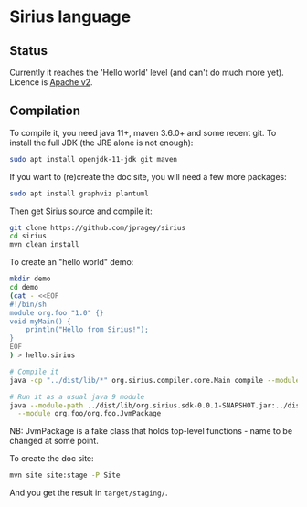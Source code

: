 # Sirius language
## Status
Currently it reaches the 'Hello world' level (and can't do much more yet).
Licence is [Apache v2](https://www.apache.org/licenses/LICENSE-2.0.html).

## Compilation
To compile it, you need java 11+, maven 3.6.0+ and some recent git.
To install the full JDK (the JRE alone is not enough):

```bash
sudo apt install openjdk-11-jdk git maven
```

If you want to (re)create the doc site, you will need a few more packages:

```bash
sudo apt install graphviz plantuml
```
Then get Sirius source and compile it:

```bash
git clone https://github.com/jpragey/sirius
cd sirius
mvn clean install
```

To create an "hello world" demo:

```bash
mkdir demo
cd demo
(cat - <<EOF
#!/bin/sh
module org.foo "1.0" {}
void myMain() {
	println("Hello from Sirius!");
}
EOF
) > hello.sirius

# Compile it
java -cp "../dist/lib/*" org.sirius.compiler.core.Main compile --module modulesDir --main org.foo.myMain hello.sirius

# Run it as a usual java 9 module
java --module-path ../dist/lib/org.sirius.sdk-0.0.1-SNAPSHOT.jar:../dist/lib/org.sirius.runtime-0.0.1-SNAPSHOT.jar:modulesDir/org/foo.jar \
  --module org.foo/org.foo.JvmPackage
```
NB: JvmPackage is a fake class that holds top-level functions - name to be changed at some point.

To create the doc site:

```bash
mvn site site:stage -P Site
```
And you get the result in `target/staging/`.


